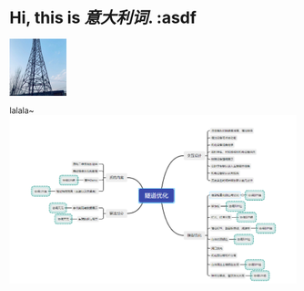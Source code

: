 # Hi, this is **_意大利词_**. :asdf

<img alt="Yiyang Sun" src="./assets/avatar.jpg" width=100 />
<div align=center>

</div>

lalala~
<img alt="Yiyang Sun" src="./assets/隧道优化.png" />

